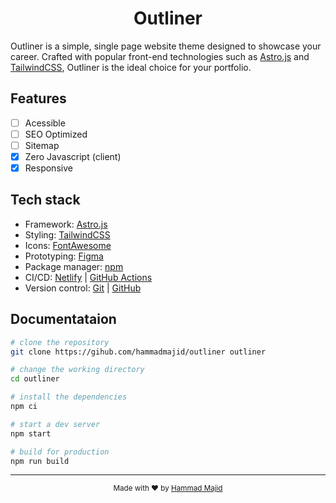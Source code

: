 <h1 align="center">Outliner</h1>

Outliner is a simple, single page website theme designed to showcase your career. Crafted with popular front-end technologies such as [Astro.js](https://astro.build) and [TailwindCSS](https://tailwindcss.com), Outliner is the ideal choice for your portfolio.

## Features

- [ ] Acessible
- [ ] SEO Optimized
- [ ] Sitemap
- [x] Zero Javascript (client)
- [x] Responsive

## Tech stack

 - Framework: [Astro.js](https://astro.build)
 - Styling: [TailwindCSS](https://tailwindcss.com)
 - Icons: [FontAwesome](https://fontawesome.com)
 - Prototyping: [Figma](https://figma.com)
 - Package manager: [npm](https://www.npmjs.com/)
 - CI/CD: [Netlify](https://netlify.app) | [GitHub Actions](https://github.com/features/actions)
 - Version control: [Git](https://git-scm.com) | [GitHub](https://github.com)
 
 ## Documentataion
 
 ```bash
 # clone the repository
 git clone https://gihub.com/hammadmajid/outliner outliner
 
 # change the working directory
 cd outliner
 
 # install the dependencies
 npm ci
 
 # start a dev server
 npm start
 
 # build for production
 npm run build
 ```
 ---
 <p align="center"><sub>Made with ♥ by <a href="https://hammadmajid.com">Hammad Majid</a></sub></p>
